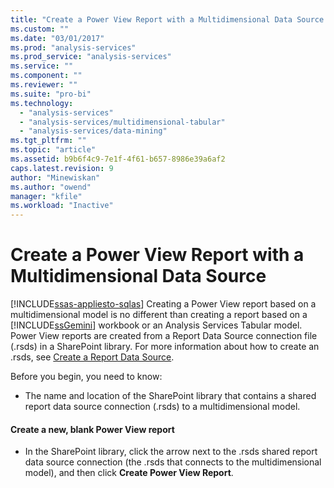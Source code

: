 ```yaml
---
title: "Create a Power View Report with a Multidimensional Data Source | Microsoft Docs"
ms.custom: ""
ms.date: "03/01/2017"
ms.prod: "analysis-services"
ms.prod_service: "analysis-services"
ms.service: ""
ms.component: ""
ms.reviewer: ""
ms.suite: "pro-bi"
ms.technology: 
  - "analysis-services"
  - "analysis-services/multidimensional-tabular"
  - "analysis-services/data-mining"
ms.tgt_pltfrm: ""
ms.topic: "article"
ms.assetid: b9b6f4c9-7e1f-4f61-b657-8986e39a6af2
caps.latest.revision: 9
author: "Minewiskan"
ms.author: "owend"
manager: "kfile"
ms.workload: "Inactive"
---
```

# Create a Power View Report with a Multidimensional Data Source
[!INCLUDE[ssas-appliesto-sqlas](../../includes/ssas-appliesto-sqlas.md)]
  Creating a Power View report based on a multidimensional model is no different than creating a report based on a [!INCLUDE[ssGemini](../../includes/ssgemini-md.md)] workbook or an Analysis Services Tabular model. Power View reports are created from a Report Data Source connection file (.rsds) in a SharePoint library. For more information about how to create an .rsds, see [Create a Report Data Source](../../analysis-services/multidimensional-models/create-a-report-data-source.md).  
  
 Before you begin, you need to know:  
  
-   The name and location of the SharePoint library that contains a shared report data source connection (.rsds) to a multidimensional model.  
  
#### Create a new, blank Power View report  
  
-   In the SharePoint library, click the arrow next to the .rsds shared report data source connection (the .rsds that connects to the multidimensional model), and then click **Create Power View Report**.  
  
  
